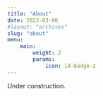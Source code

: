 ```yaml
---
title: "About"
date: 2022-03-06
#layout: "archives"
slug: "about"
menu:
    main:
        weight: 2
        params: 
            icon: id-badge-2
---
```


Under construction.  
